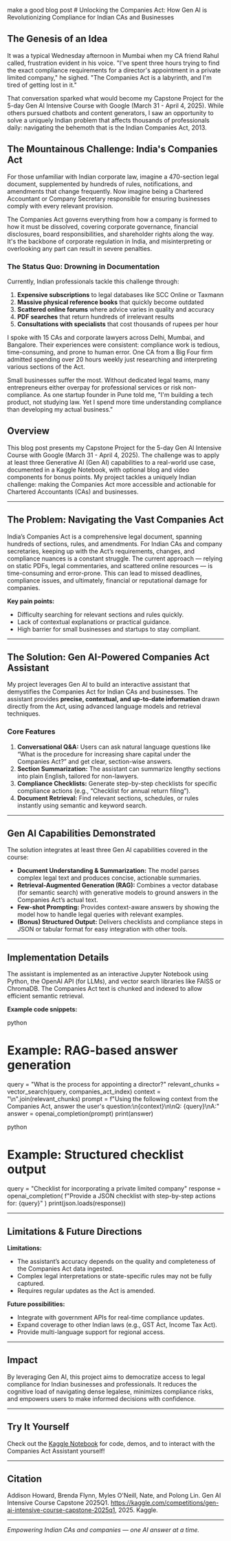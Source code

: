 make a good blog post # Unlocking the Companies Act: How Gen AI is Revolutionizing Compliance for Indian CAs and Businesses

## The Genesis of an Idea

It was a typical Wednesday afternoon in Mumbai when my CA friend Rahul called, frustration evident in his voice. "I've spent three hours trying to find the exact compliance requirements for a director's appointment in a private limited company," he sighed. "The Companies Act is a labyrinth, and I'm tired of getting lost in it."

That conversation sparked what would become my Capstone Project for the 5-day Gen AI Intensive Course with Google (March 31 - April 4, 2025). While others pursued chatbots and content generators, I saw an opportunity to solve a uniquely Indian problem that affects thousands of professionals daily: navigating the behemoth that is the Indian Companies Act, 2013.

## The Mountainous Challenge: India's Companies Act

For those unfamiliar with Indian corporate law, imagine a 470-section legal document, supplemented by hundreds of rules, notifications, and amendments that change frequently. Now imagine being a Chartered Accountant or Company Secretary responsible for ensuring businesses comply with every relevant provision.

The Companies Act governs everything from how a company is formed to how it must be dissolved, covering corporate governance, financial disclosures, board responsibilities, and shareholder rights along the way. It's the backbone of corporate regulation in India, and misinterpreting or overlooking any part can result in severe penalties.

### The Status Quo: Drowning in Documentation

Currently, Indian professionals tackle this challenge through:

1. **Expensive subscriptions** to legal databases like SCC Online or Taxmann
2. **Massive physical reference books** that quickly become outdated
3. **Scattered online forums** where advice varies in quality and accuracy
4. **PDF searches** that return hundreds of irrelevant results
5. **Consultations with specialists** that cost thousands of rupees per hour

I spoke with 15 CAs and corporate lawyers across Delhi, Mumbai, and Bangalore. Their experiences were consistent: compliance work is tedious, time-consuming, and prone to human error. One CA from a Big Four firm admitted spending over 20 hours weekly just researching and interpreting various sections of the Act.

Small businesses suffer the most. Without dedicated legal teams, many entrepreneurs either overpay for professional services or risk non-compliance. As one startup founder in Pune told me, "I'm building a tech product, not studying law. Yet I spend more time understanding compliance than developing my actual business."



## Overview

This blog post presents my Capstone Project for the 5-day Gen AI Intensive Course with Google (March 31 - April 4, 2025). The challenge was to apply at least three Generative AI (Gen AI) capabilities to a real-world use case, documented in a Kaggle Notebook, with optional blog and video components for bonus points. My project tackles a uniquely Indian challenge: making the Companies Act more accessible and actionable for Chartered Accountants (CAs) and businesses.

---

## The Problem: Navigating the Vast Companies Act

India’s Companies Act is a comprehensive legal document, spanning hundreds of sections, rules, and amendments. For Indian CAs and company secretaries, keeping up with the Act’s requirements, changes, and compliance nuances is a constant struggle. The current approach — relying on static PDFs, legal commentaries, and scattered online resources — is time-consuming and error-prone. This can lead to missed deadlines, compliance issues, and ultimately, financial or reputational damage for companies.

**Key pain points:**
- Difficulty searching for relevant sections and rules quickly.
- Lack of contextual explanations or practical guidance.
- High barrier for small businesses and startups to stay compliant.

---

## The Solution: Gen AI-Powered Companies Act Assistant

My project leverages Gen AI to build an interactive assistant that demystifies the Companies Act for Indian CAs and businesses. The assistant provides **precise, contextual, and up-to-date information** drawn directly from the Act, using advanced language models and retrieval techniques.

### Core Features

1. **Conversational Q&A:** Users can ask natural language questions like “What is the procedure for increasing share capital under the Companies Act?” and get clear, section-wise answers.
2. **Section Summarization:** The assistant can summarize lengthy sections into plain English, tailored for non-lawyers.
3. **Compliance Checklists:** Generate step-by-step checklists for specific compliance actions (e.g., “Checklist for annual return filing”).
4. **Document Retrieval:** Find relevant sections, schedules, or rules instantly using semantic and keyword search.

---

## Gen AI Capabilities Demonstrated

The solution integrates at least three Gen AI capabilities covered in the course:

- **Document Understanding & Summarization:** The model parses complex legal text and produces concise, actionable summaries.
- **Retrieval-Augmented Generation (RAG):** Combines a vector database (for semantic search) with generative models to ground answers in the Companies Act’s actual text.
- **Few-shot Prompting:** Provides context-aware answers by showing the model how to handle legal queries with relevant examples.
- **(Bonus) Structured Output:** Delivers checklists and compliance steps in JSON or tabular format for easy integration with other tools.

---

## Implementation Details

The assistant is implemented as an interactive Jupyter Notebook using Python, the OpenAI API (for LLMs), and vector search libraries like FAISS or ChromaDB. The Companies Act text is chunked and indexed to allow efficient semantic retrieval.

**Example code snippets:**

python
# Example: RAG-based answer generation
query = "What is the process for appointing a director?"
relevant_chunks = vector_search(query, companies_act_index)
context = "\n".join(relevant_chunks)
prompt = f"Using the following context from the Companies Act, answer the user's question:\n{context}\n\nQ: {query}\nA:"
answer = openai_completion(prompt)
print(answer)



python
# Example: Structured checklist output
query = "Checklist for incorporating a private limited company"
response = openai_completion(
    f"Provide a JSON checklist with step-by-step actions for: {query}"
)
print(json.loads(response))



---

## Limitations & Future Directions

**Limitations:**
- The assistant’s accuracy depends on the quality and completeness of the Companies Act data ingested.
- Complex legal interpretations or state-specific rules may not be fully captured.
- Requires regular updates as the Act is amended.

**Future possibilities:**
- Integrate with government APIs for real-time compliance updates.
- Expand coverage to other Indian laws (e.g., GST Act, Income Tax Act).
- Provide multi-language support for regional access.

---

## Impact

By leveraging Gen AI, this project aims to democratize access to legal compliance for Indian businesses and professionals. It reduces the cognitive load of navigating dense legalese, minimizes compliance risks, and empowers users to make informed decisions with confidence.

---

## Try It Yourself

Check out the [Kaggle Notebook](#) for code, demos, and to interact with the Companies Act Assistant yourself!

---

## Citation

Addison Howard, Brenda Flynn, Myles O'Neill, Nate, and Polong Lin. Gen AI Intensive Course Capstone 2025Q1. https://kaggle.com/competitions/gen-ai-intensive-course-capstone-2025q1, 2025. Kaggle.

---

*Empowering Indian CAs and companies — one AI answer at a time.*
